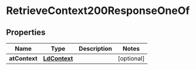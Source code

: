 

# RetrieveContext200ResponseOneOf


## Properties

| Name | Type | Description | Notes |
|------------ | ------------- | ------------- | -------------|
|**atContext** | [**LdContext**](LdContext.md) |  |  [optional] |



